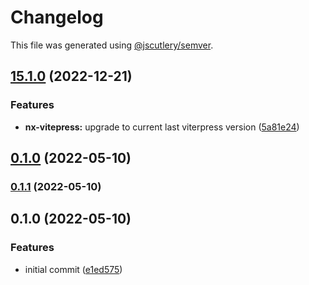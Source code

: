 # Changelog

This file was generated using [@jscutlery/semver](https://github.com/jscutlery/semver).

## [15.1.0](https://github.com/Ahryman40k/nx-vitepress/compare/nx-vitepress-15.0.0...nx-vitepress-15.1.0) (2022-12-21)


### Features

* **nx-vitepress:** upgrade to current last viterpress version ([5a81e24](https://github.com/Ahryman40k/nx-vitepress/commit/5a81e24432d5320c514c32941d31018b29a0d8dd))

## [0.1.0](https://github.com/Ahryman40k/nx-vitepress/compare/v0.0.2...v0.1.0) (2022-05-10)

### [0.1.1](https://github.com/Ahryman40k/nx-vitepress/compare/nx-vitepress-0.1.0...nx-vitepress-0.1.1) (2022-05-10)

## 0.1.0 (2022-05-10)

### Features

- initial commit ([e1ed575](https://github.com/Ahryman40k/nx-vitepress/commit/e1ed57569a4ef47cd25998676c3190235aad7c5d))
